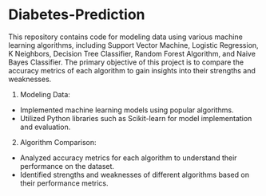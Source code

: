 # Diabetes-Prediction

This repository contains code for modeling data using various machine learning algorithms, including Support Vector Machine, Logistic Regression, K Neighbors, Decision Tree Classifier, Random Forest Algorithm, and Naive Bayes Classifier. The primary objective of this project is to compare the accuracy metrics of each algorithm to gain insights into their strengths and weaknesses.

1. Modeling Data:
- Implemented machine learning models using popular algorithms.
- Utilized Python libraries such as Scikit-learn for model implementation and evaluation.
  
2. Algorithm Comparison:
- Analyzed accuracy metrics for each algorithm to understand their performance on the dataset.
- Identified strengths and weaknesses of different algorithms based on their performance metrics.
